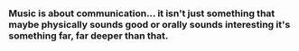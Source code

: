 ### Music is about communication... it isn't just something that maybe physically sounds good or orally sounds interesting it's something far, far deeper than that.